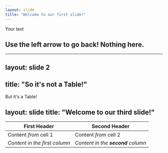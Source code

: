 ```yaml
---
layout: slide
title: "Welcome to our first slide!"
---
```

Your text

Use the left arrow to go back!
Nothing here.
---
---


layout: slide 2
---
title: "So it's not a Table!"
---

But it's  a Table!

layout: slide
title: "Welcome to our third slide!"
---

**First Header** | **Second Header**
------------ | -------------
Content *from* cell 1 | Content *from* cell 2
*Content in the first column* | *Content in the **second** column*
